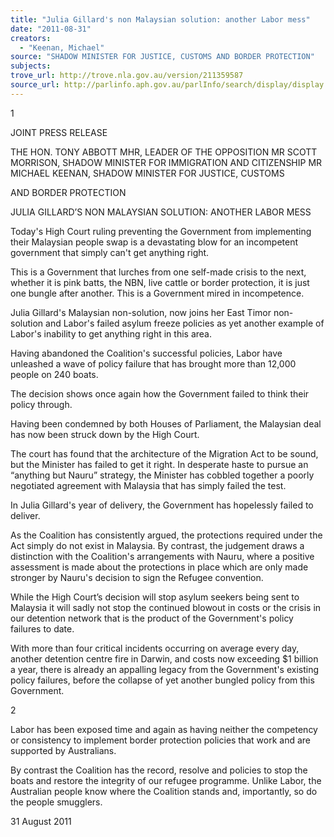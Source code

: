 ```yaml
---
title: "Julia Gillard's non Malaysian solution: another Labor mess"
date: "2011-08-31"
creators:
  - "Keenan, Michael"
source: "SHADOW MINISTER FOR JUSTICE, CUSTOMS AND BORDER PROTECTION"
subjects:
trove_url: http://trove.nla.gov.au/version/211359587
source_url: http://parlinfo.aph.gov.au/parlInfo/search/display/display.w3p;query=Id%3A%22media/pressrel/1060763%22
---
```


 1 

 

 

 

 JOINT PRESS RELEASE 

 THE HON. TONY ABBOTT MHR, LEADER OF THE OPPOSITION  MR SCOTT MORRISON, SHADOW MINISTER FOR IMMIGRATION AND  CITIZENSHIP  MR MICHAEL KEENAN, SHADOW MINISTER FOR JUSTICE, CUSTOMS 

 AND BORDER PROTECTION   

 

 JULIA GILLARD’S NON MALAYSIAN SOLUTION: ANOTHER LABOR MESS   

 Today's High Court ruling preventing the Government from implementing their Malaysian people swap is a  devastating blow for an incompetent government that simply can't get anything right.   

 This is a Government that lurches from one self-made crisis to the next, whether it is pink batts, the NBN,  live cattle or border protection, it is just one bungle after another. This is a Government mired in  incompetence.   

 Julia Gillard's Malaysian non-solution, now joins her East Timor non-solution and Labor's failed asylum  freeze policies as yet another example of Labor's inability to get anything right in this area.   

 Having abandoned the Coalition's successful policies, Labor have unleashed a wave of policy failure that  has brought more than 12,000 people on 240 boats.   

 The decision shows once again how the Government failed to think their policy through.   

 Having been condemned by both Houses of Parliament, the Malaysian deal has now been struck down by  the High Court.   

 The court has found that the architecture of the Migration Act to be sound, but the Minister has failed to get  it right. In desperate haste to pursue an “anything but Nauru” strategy, the Minister has cobbled together a  poorly negotiated agreement with Malaysia that has simply failed the test.    

 In Julia Gillard's year of delivery, the Government has hopelessly failed to deliver.   

 As the Coalition has consistently argued, the protections required under the Act simply do not exist in  Malaysia. By contrast, the judgement draws a distinction with the Coalition's arrangements with Nauru,  where a positive assessment is made about the protections in place which are only made stronger by Nauru's  decision to sign the Refugee convention.   

 While the High Court’s decision will stop asylum seekers being sent to Malaysia it will sadly not stop the  continued blowout in costs or the crisis in our detention network that is the product of the Government's  policy failures to date.   

 With more than four critical incidents occurring on average every day, another detention centre fire in  Darwin, and costs now exceeding $1 billion a year, there is already an appalling legacy from the  Government's existing policy failures, before the collapse of yet another bungled policy from this  Government.   

 2 

 

 Labor has been exposed time and again as having neither the competency or consistency to implement  border protection policies that work and are supported by Australians.   

 By contrast the Coalition has the record, resolve and policies to stop the boats and restore the integrity of our  refugee programme. Unlike Labor, the Australian people know where the Coalition stands and, importantly,  so do the people smugglers.   

 

 31 August 2011   

